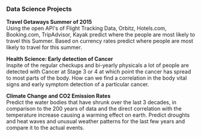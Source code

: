 <h3> Data Science Projects </h3>
<p>
<b>Travel Getaways Summer of 2015</b><br>
Using the open API's of Flight Tracking Data, Orbitz, Hotels.com, Booking.com, TripAdvisor, Kayak predict where the people are most likely to travel this Summer. Based on currency rates predict where people are most likely to travel for this summer.
</p>

<p>
<b>Health Science: Early detection of Cancer</b><br>
Inspite of the regular checkups and bi-yearly physicals a lot of people are detected with Cancer at Stage 3 or 4 at which point the cancer has spread to most parts of the body. How can we find a correlation in the body vital signs and early symptom detection of a particular cancer.
</p>

<p>
<b>Climate Change and CO2 Emission Rates</b><br>
Predict the water bodies that have shrunk over the last 3 decades, in comparison to the 200 years of data and the direct correlation with the temperature increase causing a warming effect on earth. Predict droughts and heat waves and unusual weather patterns for the last few years and compare it to the actual events. 
</p>
